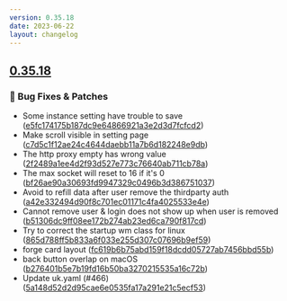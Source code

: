 ```yaml
---
version: 0.35.18
date: 2023-06-22
layout: changelog
---
```

## [0.35.18](#0.35.18)
### 🐛 Bug Fixes & Patches

- Some instance setting have trouble to save ([e5fc174175b187dc9e64866921a3e2d3d7fcfcd2](https://github.com/Voxelum/x-minecraft-launcher/commit/e5fc174175b187dc9e64866921a3e2d3d7fcfcd2))
- Make scroll visible in setting page ([c7d5c1f12ae24c4644daebb11a7b6d182248e9db](https://github.com/Voxelum/x-minecraft-launcher/commit/c7d5c1f12ae24c4644daebb11a7b6d182248e9db))
- The http proxy empty has wrong value ([2f2489a1ee4d2f93d527e773c76640ab711cb78a](https://github.com/Voxelum/x-minecraft-launcher/commit/2f2489a1ee4d2f93d527e773c76640ab711cb78a))
- The max socket will reset to 16 if it's 0 ([bf26ae90a30693fd9947329c0496b3d386751037](https://github.com/Voxelum/x-minecraft-launcher/commit/bf26ae90a30693fd9947329c0496b3d386751037))
- Avoid to refill data after user remove the thirdparty auth ([a42e332494d90f8c701ec01171c4fa4025533e4e](https://github.com/Voxelum/x-minecraft-launcher/commit/a42e332494d90f8c701ec01171c4fa4025533e4e))
- Cannot remove user & login does not show up when user is removed ([b51306dc9ff08ee172b274ab23ed6ca790f817cd](https://github.com/Voxelum/x-minecraft-launcher/commit/b51306dc9ff08ee172b274ab23ed6ca790f817cd))
- Try to correct the startup wm class for linux ([865d788ff5b833a6f033e255d307c07696b9ef59](https://github.com/Voxelum/x-minecraft-launcher/commit/865d788ff5b833a6f033e255d307c07696b9ef59))
- forge card layout ([fc619b6b75abd159f18dcdd05727ab7456bbd55b](https://github.com/Voxelum/x-minecraft-launcher/commit/fc619b6b75abd159f18dcdd05727ab7456bbd55b))
- back button overlap on macOS ([b276401b5e7b19fd16b50ba3270215535a16c72b](https://github.com/Voxelum/x-minecraft-launcher/commit/b276401b5e7b19fd16b50ba3270215535a16c72b))
- Update uk.yaml (#466) ([5a148d52d2d95cae6e0535fa17a291e21c5ecf53](https://github.com/Voxelum/x-minecraft-launcher/commit/5a148d52d2d95cae6e0535fa17a291e21c5ecf53))
